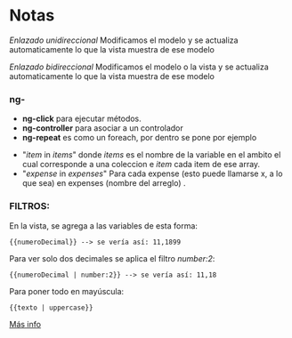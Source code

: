 # Notas

*Enlazado unidireccional* Modificamos el modelo y se actualiza automaticamente lo que la vista muestra de ese modelo

*Enlazado bidireccional* Modificamos el modelo o la vista y se actualiza automaticamente lo que la vista muestra de ese modelo


### ng-

* **ng-click** para ejecutar métodos.
* **ng-controller** para asociar a un controlador
* **ng-repeat** es como un foreach, por dentro se pone por ejemplo 
 - "*item* in *items*" donde *items* es el nombre de la variable en el ambito el cual corresponde a una coleccion e *item* cada item de ese array.
 - "*expense* in *expenses*" Para cada expense (esto puede llamarse x, a lo que sea) en expenses (nombre del arreglo) .


### FILTROS:


En la vista, se agrega a las variables de esta forma:

```
{{numeroDecimal}} --> se vería así: 11,1899
```

Para ver solo dos decimales se aplica el filtro *number:2*:

```
{{numeroDecimal | number:2}} --> se vería así: 11,18
```

Para poner todo en mayúscula:

```
{{texto | uppercase}}
```

[Más info](https://docs.angular.org/api/ng/filter)

